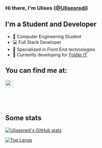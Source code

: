 ### Hi there, I'm Ulises ([@Ulisesredi](https://www.linkedin.com/in/ulises-redi-377a52206/))

## I'm a Student and Developer

- 📘 Computer Engineering Student
- 💻 Full Stack Developer
- 👾 Specialized in Front End technologies
- 🔨 Currently developing for [Folder IT](https://www.linkedin.com/company/folderit/)

## You can find me at:

<p>
    <a href="https://www.linkedin.com/in/ulises-redi-377a52206/"><img
            src="https://img.shields.io/badge/linkedin-%230077B5.svg?&style=for-the-badge&logo=linkedin&logoColor=white"
            height=25></a> 
</p>

## <br/>

## Some stats

[![Ulisesredi's GitHub stats](https://github-readme-stats.vercel.app/api?username=Ulisesredi)](https://github.com/Ulisesredi/github-readme-stats&count_private=true&show_icons=true)

[![Top Langs](https://github-readme-stats.vercel.app/api/top-langs/?username=Ulisesredi&layout=compact)](https://github.com/Ulisesredi/github-readme-stats)
